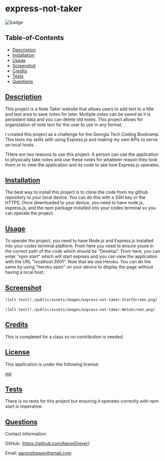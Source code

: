  # express-not-taker

  ![badge](https://img.shields.io/badge/license-mit-blue)

  ## Table-of-Contents

  * [Description](#description)
  * [Installation](#installation)
  * [Usage](#usage)
  * [Screenshot](#screenshot)
  * [Credits](#credits)
  * [Tests](#tests)
  * [Questions](#questions)
  
  ## [Description](#table-of-contents)

  This project is a Note Taker website that allows users to add text to a title and text area to save notes for later. Multiple notes can be saved as it is persistent data and you can delete old notes. This project allows for organization of note text for the user to use in any format.

  I created this project as a challenge for the Georgia Tech Coding Bootcamp. This texts my skills with using Express.js and making my own APIs to serve on local hosts.

  THere are two reasons to use this project: A person can use the application to physically take notes and use these notes for whatever reason they took them or to view the application and its code to see how Express.js operates.

  ## [Installation](#table-of-contents)

  The best way to install this project is to clone the code from my github repository to your local device. You can do this with a SSH key or the HTTPS. Once downloaded to your device, you need to have node.js, express.js, and the npm package installed into your codes terminal so you can operate the project.

  ## [Usage](#table-of-contents)

  To operate the project, you need to have Node.js and Express.js installed into your codes terminal platform. From here you need to ensure youre in the correct path of the code which should be "Develop". From here, you can enter "npm start" which will start express and you can view the application with the URL "localhost:3001". Now that we use Heroku. You can do the same by using "heroku open" on your device to display the page without having a local host.

  ## [Screenshot](#table-of-contents)

    ![alt text](./public/assets/images/express-not-taker-StartScreen.png)

    ![alt text](./public/assets/images/express-not-taker-NoteScreen.png)
  
  ## [Credits](#table-of-contents)

  This is completed for a class so no contribution is needed.

  
  ## [License](#table-of-contents)

  This application is under the following license:

  [mit](https://choosealicense.com/licenses/mit)
    
  
  ## [Tests](#table-of-contents)

  There is no tests for this project but ensuring it operates correctly with npm start is imperative.

  ## [Questions](#table-of-contents)

  Contact Information:

  GitHub: (https://github.com/AaronDreyer)

  Email: aaronottaway@gmail.com


